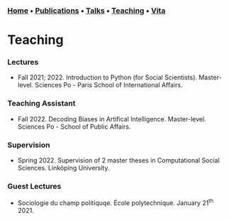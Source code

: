 ### [Home](index.md) • [Publications](publications.md) • [Talks](talks.md) • [Teaching](teaching.md) • [Vita](cv.md)


# Teaching


### Lectures


- Fall 2021; 2022. Introduction to Python (for Social Scientists). Master-level. Sciences Po - Paris School of International Affairs. 


### Teaching Assistant


- Fall 2022. Decoding Biases in Artifical Intelligence. Master-level. Sciences Po - School of Public Affairs.


### Supervision


- Spring 2022. Supervision of 2 master theses in Computational Social Sciences. Linköping University.


### Guest Lectures

- Sociologie du champ politiquqe. École polytechnique. January 21<sup>th</sup> 2021. 
